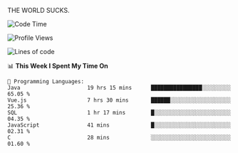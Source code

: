 THE WORLD SUCKS.

<!--START_SECTION:waka-->
![Code Time](http://img.shields.io/badge/Code%20Time-1%2C220%20hrs%2021%20mins-blue)

![Profile Views](http://img.shields.io/badge/Profile%20Views-0-blue)

![Lines of code](https://img.shields.io/badge/From%20Hello%20World%20I%27ve%20Written-1.6%20million%20lines%20of%20code-blue)

📊 **This Week I Spent My Time On** 

```text
💬 Programming Languages: 
Java                     19 hrs 15 mins      ████████████████░░░░░░░░░   65.05 % 
Vue.js                   7 hrs 30 mins       ██████░░░░░░░░░░░░░░░░░░░   25.36 % 
SQL                      1 hr 17 mins        █░░░░░░░░░░░░░░░░░░░░░░░░   04.35 % 
JavaScript               41 mins             █░░░░░░░░░░░░░░░░░░░░░░░░   02.31 % 
C                        28 mins             ░░░░░░░░░░░░░░░░░░░░░░░░░   01.60 % 
```


<!--END_SECTION:waka-->
